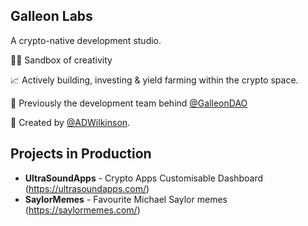## Galleon Labs
A crypto-native development studio.

👩‍💻 Sandbox of creativity

📈 Actively building, investing & yield farming within the crypto space.

🏢 Previously the development team behind [@GalleonDAO](https://github.com/GalleonDAO)

🧙 Created by [@ADWilkinson](https://github.com/ADWilkinson).

## Projects in Production

*  **UltraSoundApps** - Crypto Apps Customisable Dashboard (https://ultrasoundapps.com/)
*  **SaylorMemes** - Favourite Michael Saylor memes (https://saylormemes.com/)
